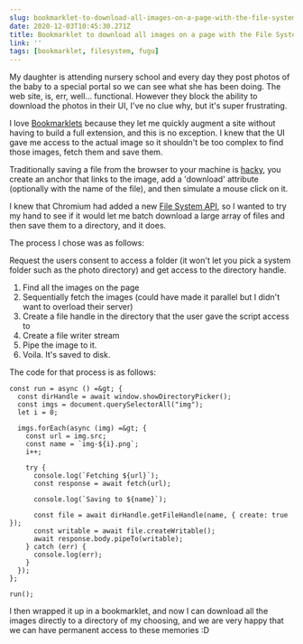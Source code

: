 ```yaml
---
slug: bookmarklet-to-download-all-images-on-a-page-with-the-file-system-api
date: 2020-12-03T10:45:30.271Z
title: Bookmarklet to download all images on a page with the File System API
link: ''
tags: [bookmarklet, filesystem, fugu]
---
```


My daughter is attending nursery school and every day they post photos of the baby to a special portal so we can see what she has been doing. The web site, is, err, well... functional. However they block the ability to download the photos in their UI, I've no clue why, but it's super frustrating.

I love [Bookmarklets](/tags/bookmarklets/) because they let me quickly augment a site without having to build a full extension, and this is no exception. I knew that the UI gave me access to the actual image so it shouldn't be too complex to find those images, fetch them and save them.

Traditionally saving a file from the browser to your machine is [hacky](https://www.youtube.com/watch?v=rXLNC8yCRnw&amp;feature=player_detailpage#t=280s), you create an anchor that links to the image, add a 'download' attribute (optionally with the name of the file), and then simulate a mouse click on it.&nbsp;&nbsp;

I knew that Chromium had added a new [File System API](https://web.dev/file-system-access/), so I wanted to try my hand to see if it would let me batch download a large array of files and then save them to a directory, and it does.

The process I chose was as follows:


 Request the users consent to access a folder (it won't let you pick a system folder such as the photo directory) and get access to the directory handle.
1. Find all the images on the page
1. Sequentially fetch the images (could have made it parallel but I didn't want to overload their server)
1. Create a file handle in the directory that the user gave the script access to
1. Create a file writer stream
1. Pipe the image to it.
1. Voila. It's saved to disk.


The code for that process is as follows:

```
const run = async () =&gt; {
  const dirHandle = await window.showDirectoryPicker();
  const imgs = document.querySelectorAll("img");
  let i = 0;

  imgs.forEach(async (img) =&gt; {
    const url = img.src;
    const name = `img-${i}.png`;
    i++;

    try {
      console.log(`Fetching ${url}`);
      const response = await fetch(url);

      console.log(`Saving to ${name}`);

      const file = await dirHandle.getFileHandle(name, { create: true });
      const writable = await file.createWritable();
      await response.body.pipeTo(writable);
    } catch (err) {
      console.log(err);
    }
  });
};

run();
```

I then wrapped it up in a bookmarklet, and now I can download all the images directly to a directory of my choosing, and we are very happy that we can have permanent access to these memories :D

